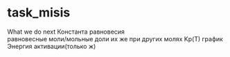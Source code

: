 # task_misis
What we do next
  Константа равновесия  
  равновесные моли/мольные доли
  их же при других молях
  Kp(T) график
  Энергия активации(только ж)
  
  
